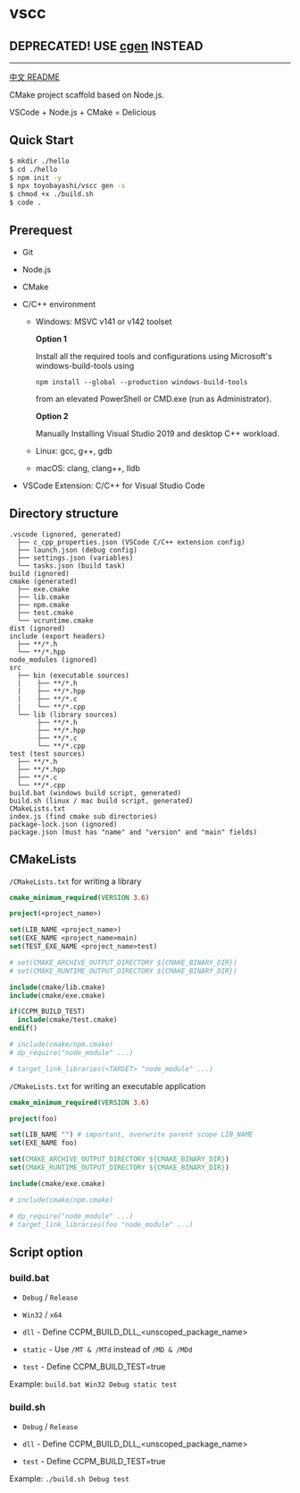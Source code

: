 # vscc

## **DEPRECATED! USE [cgen](https://github.com/toyobayashi/cgen) INSTEAD**

---

[中文 README](./README_CN.md)

CMake project scaffold based on Node.js.

VSCode + Node.js + CMake = Delicious

## Quick Start

``` bash
$ mkdir ./hello
$ cd ./hello
$ npm init -y
$ npx toyobayashi/vscc gen -s
$ chmod +x ./build.sh
$ code .
```

## Prerequest

* Git

* Node.js

* CMake

* C/C++ environment

    * Windows: MSVC v141 or v142 toolset

        **Option 1**

        Install all the required tools and configurations using Microsoft's windows-build-tools using 
        
        `npm install --global --production windows-build-tools`
        
        from an elevated PowerShell or CMD.exe (run as Administrator).

        **Option 2**

        Manually Installing Visual Studio 2019 and desktop C++ workload.
    
    * Linux: gcc, g++, gdb
    
    * macOS: clang, clang++, lldb

* VSCode Extension: C/C++ for Visual Studio Code

## Directory structure

```
.vscode (ignored, generated)
  ├── c_cpp_properties.json (VSCode C/C++ extension config)
  ├── launch.json (debug config)
  ├── settings.json (variables)
  └── tasks.json (build task)
build (ignored)
cmake (generated)
  ├── exe.cmake
  ├── lib.cmake
  ├── npm.cmake
  ├── test.cmake
  └── vcruntime.cmake
dist (ignored)
include (export headers)
  ├── **/*.h
  └── **/*.hpp
node_modules (ignored)
src
  ├── bin (executable sources)
  |    ├── **/*.h
  |    ├── **/*.hpp
  |    ├── **/*.c
  |    └── **/*.cpp
  └── lib (library sources)
       ├── **/*.h
       ├── **/*.hpp
       ├── **/*.c
       └── **/*.cpp
test (test sources)
  ├── **/*.h
  ├── **/*.hpp
  ├── **/*.c
  └── **/*.cpp
build.bat (windows build script, generated)
build.sh (linux / mac build script, generated)
CMakeLists.txt
index.js (find cmake sub directories)
package-lock.json (ignored)
package.json (must has "name" and "version" and "main" fields)
```

## CMakeLists

`/CMakeLists.txt` for writing a library

``` cmake
cmake_minimum_required(VERSION 3.6)

project(<project_name>)

set(LIB_NAME <project_name>)
set(EXE_NAME <project_name>main)
set(TEST_EXE_NAME <project_name>test)

# set(CMAKE_ARCHIVE_OUTPUT_DIRECTORY ${CMAKE_BINARY_DIR})
# set(CMAKE_RUNTIME_OUTPUT_DIRECTORY ${CMAKE_BINARY_DIR})

include(cmake/lib.cmake)
include(cmake/exe.cmake)

if(CCPM_BUILD_TEST)
  include(cmake/test.cmake)
endif()

# include(cmake/npm.cmake)
# dp_require("node_module" ...)

# target_link_libraries(<TARGET> "node_module" ...)
```

`/CMakeLists.txt` for writing an executable application

``` cmake
cmake_minimum_required(VERSION 3.6)

project(foo)

set(LIB_NAME "") # important, overwrite parent scope LIB_NAME
set(EXE_NAME foo)

set(CMAKE_ARCHIVE_OUTPUT_DIRECTORY ${CMAKE_BINARY_DIR})
set(CMAKE_RUNTIME_OUTPUT_DIRECTORY ${CMAKE_BINARY_DIR})

include(cmake/exe.cmake)

# include(cmake/npm.cmake)

# dp_require("node_module" ...)
# target_link_libraries(foo "node_module" ...)
```

## Script option

### build.bat

* `Debug` / `Release`

* `Win32` / `x64`

* `dll` - Define CCPM_BUILD_DLL_\<unscoped_package_name\>

* `static` - Use `/MT & /MTd` instead of `/MD & /MDd`

* `test` - Define CCPM_BUILD_TEST=true

Example: `build.bat Win32 Debug static test`

### build.sh

* `Debug` / `Release`

* `dll` - Define CCPM_BUILD_DLL_\<unscoped_package_name\>

* `test` - Define CCPM_BUILD_TEST=true

Example: `./build.sh Debug test`
